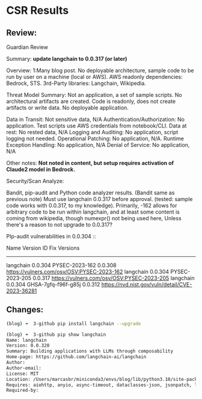 # CSR Results

## Review:

Guardian Review

Summary: **update langchain to 0.0.317 (or later)**

Overview:
1:Many blog post. No deployable architecture, sample code to be run by user on a machine (local or AWS). AWS readonly dependencies: Bedrock, STS. 3rd-Party libraries: Langchain, Wikipedia.

Threat Model
Summary: Not an application, a set of sample scripts. No architectural artifacts are created. Code is readonly, does not create artifacts or write data. No deployable application.

Data in Transit: Not sensitive data, N/A
Authentication/Authorization: No application. Test scripts use AWS credentials from notebook/CLI.
Data at rest: No rested data, N/A
Logging and Auditing: No application, script logging not needed.
Operational Patching: No application, N/A.
Runtime Exception Handling: No application, N/A
Denial of Service: No application, N/A

Other notes:
**Not noted in content, but setup requires activation of Claude2 model in Bedrock.** 

Security/Scan Analyze:

Bandit, pip-audit and Python code analyzer results. (Bandit same as previous note)
Must use langchain 0.0.317 before approval. (tested: sample code works with 0.0.317, to my knowledge).
Primarily, -162 allows for arbitrary code to be run within langchain, and at least some content is coming from wikipedia, though numexpr() not being used here, Unless there's a reason to not upgrade to 0.0.317?

PIp-audit vulnerabilities in 0.0.304 ::

Name Version ID Fix Versions
---------- ------- ------------------- ------------
langchain 0.0.304 PYSEC-2023-162 0.0.308 https://vulners.com/osv/OSV:PYSEC-2023-162
langchain 0.0.304 PYSEC-2023-205 0.0.317 https://vulners.com/osv/OSV:PYSEC-2023-205
langchain 0.0.304 GHSA-7gfq-f96f-g85j 0.0.312 https://nvd.nist.gov/vuln/detail/CVE-2023-36281



## Changes:

```bash
(blog) ➜  3-github pip install langchain --upgrade

(blog) ➜  3-github pip show langchain           
Name: langchain
Version: 0.0.320
Summary: Building applications with LLMs through composability
Home-page: https://github.com/langchain-ai/langchain
Author: 
Author-email: 
License: MIT
Location: /Users/marcasbr/miniconda3/envs/blog/lib/python3.10/site-packages
Requires: aiohttp, anyio, async-timeout, dataclasses-json, jsonpatch, langsmith, numpy, pydantic, PyYAML, requests, SQLAlchemy, tenacity
Required-by: 
```

